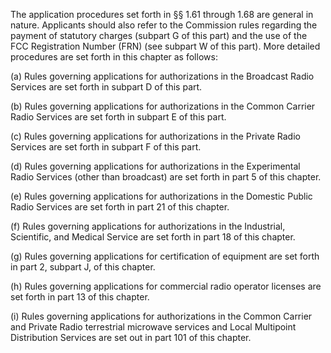 The application procedures set forth in §§ 1.61 through 1.68 are general in nature. Applicants should also refer to the Commission rules regarding the payment of statutory charges (subpart G of this part) and the use of the FCC Registration Number (FRN) (see subpart W of this part). More detailed procedures are set forth in this chapter as follows:

(a) Rules governing applications for authorizations in the Broadcast Radio Services are set forth in subpart D of this part.

(b) Rules governing applications for authorizations in the Common Carrier Radio Services are set forth in subpart E of this part.

(c) Rules governing applications for authorizations in the Private Radio Services are set forth in subpart F of this part.

(d) Rules governing applications for authorizations in the Experimental Radio Services (other than broadcast) are set forth in part 5 of this chapter.

(e) Rules governing applications for authorizations in the Domestic Public Radio Services are set forth in part 21 of this chapter.

(f) Rules governing applications for authorizations in the Industrial, Scientific, and Medical Service are set forth in part 18 of this chapter.

(g) Rules governing applications for certification of equipment are set forth in part 2, subpart J, of this chapter.

(h) Rules governing applications for commercial radio operator licenses are set forth in part 13 of this chapter.

(i) Rules governing applications for authorizations in the Common Carrier and Private Radio terrestrial microwave services and Local Multipoint Distribution Services are set out in part 101 of this chapter.

